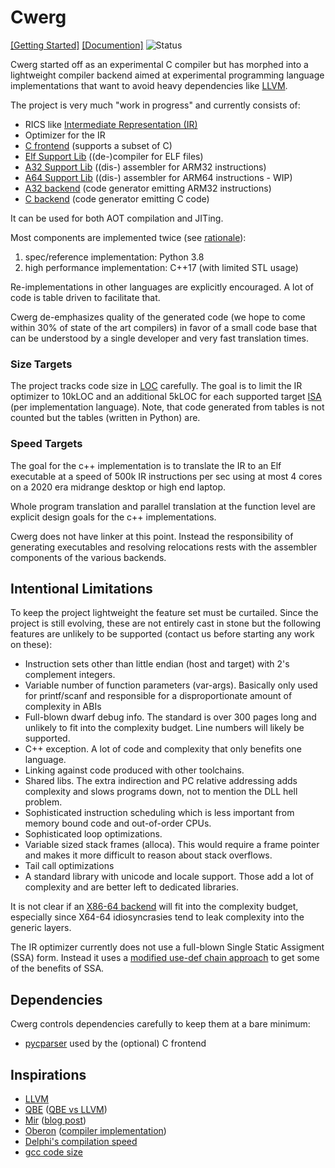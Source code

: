 # Cwerg

[[Getting Started]](Docs/getting_started.md) [[Documention]](Docs/) ![Status](../../workflows/cwerg-tests/badge.svg)



Cwerg started off as an experimental C compiler but has morphed into a
lightweight compiler backend aimed at experimental programming 
language implementations that want to avoid heavy dependencies like
[LLVM](https://llvm.org).

The project is very much "work in progress" and  currently consists of:

* RICS like [Intermediate Representation (IR)](Docs/opcodes.md) 
* Optimizer for the IR
* [C frontend](FrontEndC/README.md)  (supports a subset of C)
* [Elf Support Lib](Elf/README.md)   ((de-)compiler for ELF files)
* [A32 Support Lib](CpuA32/README.md) ((dis-) assembler for ARM32 instructions)
* [A64 Support Lib](CpuA64/README.md) ((dis-) assembler for ARM64 instructions - WIP)
* [A32 backend](CodeGenA32/README.md) (code generator emitting ARM32 instructions)
* [C backend](CodeGenC/README.md) (code generator emitting C code)

It can be used for both AOT compilation and JITing.

Most components are implemented twice (see [rationale](Docs/why_python.md)):
1. spec/reference implementation: Python 3.8
2. high performance implementation: C++17 (with limited STL usage)

Re-implementations in other languages are explicitly encouraged. A lot of
code is table driven to facilitate that.

Cwerg de-emphasizes quality of the generated code (we hope to come within 30%
of state of the art  compilers) in favor of a small code base that can be
understood by a single developer and  very fast translation times.

### Size Targets

The project tracks code size in [LOC](CLOC.txt) carefully. The goal is to limit 
the IR optimizer to 10kLOC and an additional 5kLOC for each supported target 
[ISA](https://en.wikipedia.org/wiki/Instruction_set_architecture) 
(per implementation language).
Note, that code generated from tables is not counted but the tables (written in Python) are.

### Speed Targets

The goal for the c++ implementation is to translate the IR to an Elf executable at a speed of 
500k IR instructions per sec using at most 4 cores on a 2020 era midrange desktop or high end laptop.

Whole program translation and parallel translation at the function level are 
explicit design goals for the c++ implementations.

Cwerg does not have linker at this point. Instead the responsibility of 
generating executables and resolving relocations rests with the assembler
components of the various backends.

## Intentional Limitations

To keep the project lightweight the feature set must be curtailed.
Since the project is still evolving, these are not entirely cast in stone but 
the following features are unlikely to be supported (contact us before starting 
any work on these):

* Instruction sets other than little endian (host and target) with 
  2's complement integers.
* Variable number of function parameters (var-args). Basically only used for
  printf/scanf and responsible for a disproportionate amount of complexity in 
   ABIs
* Full-blown dwarf debug info. The standard is over 300 pages long and unlikely
  to fit into the complexity budget. Line numbers will likely be supported.
* C++ exception. A lot of code and complexity that only benefits one language.
* Linking against code produced with other toolchains.
* Shared libs. The extra indirection and
  PC relative addressing adds complexity and slows programs down, not
  to mention the DLL hell problem.
* Sophisticated instruction scheduling which is less important from memory 
  bound code and out-of-order CPUs.
* Sophisticated loop optimizations.
* Variable sized stack frames (alloca). This
  would require a frame pointer and makes it more difficult to reason about
  stack overflows.
* Tail call optimizations 
* A standard library with unicode and locale support. Those add a lot of 
  complexity and are better left to dedicated libraries.
 
It is not clear if an [X86-64 backend](CpuX64/README.md) will fit into the 
complexity budget, especially since X64-64 idiosyncrasies tend to leak 
complexity into the generic layers.

The IR optimizer currently does not use a full-blown Single Static Assigment
(SSA) form. Instead it uses a [modified use-def chain approach](Docs/use_def.md)
to get some of the benefits of SSA.

## Dependencies

Cwerg controls dependencies carefully to keep them at a bare minimum:
 
* [pycparser](https://github.com/eliben/pycparser) used by the (optional) C frontend

## Inspirations

* [LLVM](https://llvm.org) 
* [QBE](https://c9x.me/compile/) ([QBE vs LLVM](https://c9x.me/compile/doc/llvm.html))
* [Mir](https://github.com/vnmakarov/mir) ([blog post](https://developers.redhat.com/blog/2020/01/20/mir-a-lightweight-jit-compiler-project/))
* [Oberon](http://www.projectoberon.com/) ([compiler implementation](http://www.inf.ethz.ch/personal/wirth/ProjectOberon/PO.System.pdf)) 
* [Delphi's compilation speed](https://news.ycombinator.com/item?id=24735366)
* [gcc code size](https://www.phoronix.com/scan.php?page=news_item&px=MTg3OTQ)



